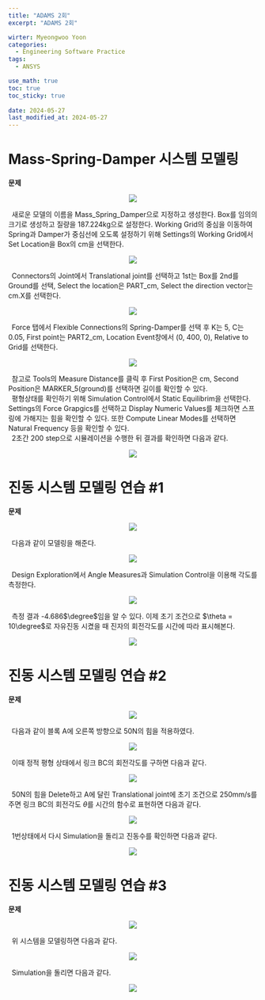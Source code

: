 ```yaml
---
title: "ADAMS 2회"
excerpt: "ADAMS 2회"

wirter: Myeongwoo Yoon
categories:
  - Engineering Software Practice
tags:
  - ANSYS

use_math: true
toc: true
toc_sticky: true
 
date: 2024-05-27
last_modified_at: 2024-05-27
---
```


Mass-Spring-Damper 시스템 모델링
======

**문제**<br/>
<p align="center"><img src="/assets/img/공학소프트웨어실습/Adams/2회-1-1.png"></p>

&ensp;새로운 모델의 이름을 Mass_Spring_Damper으로 지정하고 생성한다. Box를 임의의 크기로 생성하고 질량을 187.224kg으로 설정한다. Working Grid의 중심을 이동하여 Spring과 Damper가 중심선에 오도록 설정하기 위해 Settings의 Working Grid에서 Set Location을 Box의 cm을 선택한다.<br/>
<p align="center"><img src="/assets/img/공학소프트웨어실습/Adams/2회-1-2.png"></p>

&ensp;Connectors의 Joint에서 Translational joint를 선택하고 1st는 Box를 2nd를 Ground를 선택, Select the location은 PART_cm, Select the direction vector는 cm.X를 선택한다.<br/>
<p align="center"><img src="/assets/img/공학소프트웨어실습/Adams/2회-1-3.png"></p>

&ensp;Force 탭에서 Flexible Connections의 Spring-Damper를 선택 후 K는 5, C는 0.05, First point는 PART2_cm, Location Event창에서 (0, 400, 0), Relative to Grid를 선택한다.
<p align="center"><img src="/assets/img/공학소프트웨어실습/Adams/2회-1-4.png"></p>

&ensp;참고로 Tools의 Measure Distance를 클릭 후 First Position은 cm, Second Position은 MARKER_5(ground)를 선택하면 길이를 확인할 수 있다.<br/>
&ensp;평형상태를 확인하기 위해 Simulation Control에서 Static Equilibrim을 선택한다. Settings의 Force Grapgics를 선택하고 Display Numeric Values를 체크하면 스프링에 가해지는 힘을 확인할 수 있다. 또한 Compute Linear Modes를 선택하면 Natural Frequency 등을 확인할 수 있다.<br/>
&ensp;2초간 200 step으로 시뮬레이션을 수행한 뒤 결과를 확인하면 다음과 같다.<br/>
<p align="center"><img src="/assets/img/공학소프트웨어실습/Adams/2회-1-5.png"></p>

진동 시스템 모델링 연습 #1
======

**문제**<br/>
<p align="center"><img src="/assets/img/공학소프트웨어실습/Adams/2회-2-1.png"></p>

&ensp;다음과 같이 모델링을 해준다.<br/>
<p align="center"><img src="/assets/img/공학소프트웨어실습/Adams/2회-2-2.png"></p>

&ensp;Design Exploration에서 Angle Measures과 Simulation Control을 이용해 각도를 측정한다.<br/>
<p align="center"><img src="/assets/img/공학소프트웨어실습/Adams/2회-2-3.png"></p>

&ensp;측정 결과 -4.686$\degree$임을 알 수 있다. 이제 초기 조건으로 $\theta = 10\degree$로 자유진동 시켰을 때 진자의 회전각도를 시간에 따라 표시해본다.<br/>
<p align="center"><img src="/assets/img/공학소프트웨어실습/Adams/2회-2-4.png"></p>

진동 시스템 모델링 연습 #2
======

**문제**<br/>
<p align="center"><img src="/assets/img/공학소프트웨어실습/Adams/2회-3-1.png"></p>

&ensp;다음과 같이 블록 A에 오른쪽 방향으로 50N의 힘을 적용하였다.<br/>
<p align="center"><img src="/assets/img/공학소프트웨어실습/Adams/2회-3-2.png"></p>

&ensp;이때 정적 평형 상태에서 링크 BC의 회전각도를 구하면 다음과 같다.<br/>
<p align="center"><img src="/assets/img/공학소프트웨어실습/Adams/2회-3-3.png"></p>

&ensp;50N의 힘을 Delete하고 A에 달린 Translational joint에 초기 조건으로 250mm/s를 주면 링크 BC의 회전각도 $\theta$를 시간의 함수로 표현하면 다음과 같다.<br/>
<p align="center"><img src="/assets/img/공학소프트웨어실습/Adams/2회-3-4.png"></p>

&ensp;1번상태에서 다시 Simulation을 돌리고 진동수를 확인하면 다음과 같다.<br/>
<p align="center"><img src="/assets/img/공학소프트웨어실습/Adams/2회-3-5.png"></p>

진동 시스템 모델링 연습 #3
======

**문제**<br/>
<p align="center"><img src="/assets/img/공학소프트웨어실습/Adams/2회-4-1.png"></p>

&ensp;위 시스템을 모델링하면 다음과 같다.<br/>
<p align="center"><img src="/assets/img/공학소프트웨어실습/Adams/2회-4-2.png"></p>

&ensp;Simulation을 돌리면 다음과 같다.<br/>
<p align="center"><img src="/assets/img/공학소프트웨어실습/Adams/2회-4-3.png"></p>